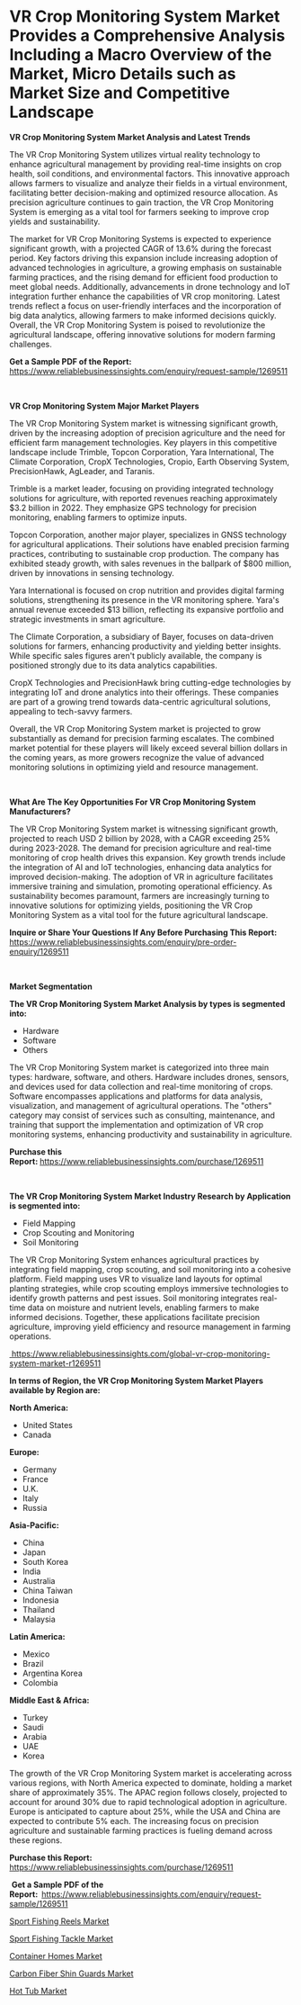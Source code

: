 <p><h1>VR Crop Monitoring System Market Provides a Comprehensive Analysis Including a Macro Overview of the Market, Micro Details such as Market Size and Competitive Landscape</h1></p><p><strong>VR Crop Monitoring System Market Analysis and Latest Trends</strong></p>
<p><p>The VR Crop Monitoring System utilizes virtual reality technology to enhance agricultural management by providing real-time insights on crop health, soil conditions, and environmental factors. This innovative approach allows farmers to visualize and analyze their fields in a virtual environment, facilitating better decision-making and optimized resource allocation. As precision agriculture continues to gain traction, the VR Crop Monitoring System is emerging as a vital tool for farmers seeking to improve crop yields and sustainability.</p><p>The market for VR Crop Monitoring Systems is expected to experience significant growth, with a projected CAGR of 13.6% during the forecast period. Key factors driving this expansion include increasing adoption of advanced technologies in agriculture, a growing emphasis on sustainable farming practices, and the rising demand for efficient food production to meet global needs. Additionally, advancements in drone technology and IoT integration further enhance the capabilities of VR crop monitoring. Latest trends reflect a focus on user-friendly interfaces and the incorporation of big data analytics, allowing farmers to make informed decisions quickly. Overall, the VR Crop Monitoring System is poised to revolutionize the agricultural landscape, offering innovative solutions for modern farming challenges.</p></p>
<p><strong>Get a Sample PDF of the Report:&nbsp;</strong> <a href="https://www.reliablebusinessinsights.com/enquiry/request-sample/1269511?utm_campaign=1873&utm_medium=2&utm_source=Github&utm_content=ia&utm_term=11122024&utm_id=vr-crop-monitoring-system">https://www.reliablebusinessinsights.com/enquiry/request-sample/1269511</a></p>
<p>&nbsp;</p>
<p><strong>VR Crop Monitoring System Major Market Players</strong></p>
<p><p>The VR Crop Monitoring System market is witnessing significant growth, driven by the increasing adoption of precision agriculture and the need for efficient farm management technologies. Key players in this competitive landscape include Trimble, Topcon Corporation, Yara International, The Climate Corporation, CropX Technologies, Cropio, Earth Observing System, PrecisionHawk, AgLeader, and Taranis.</p><p>Trimble is a market leader, focusing on providing integrated technology solutions for agriculture, with reported revenues reaching approximately $3.2 billion in 2022. They emphasize GPS technology for precision monitoring, enabling farmers to optimize inputs.</p><p>Topcon Corporation, another major player, specializes in GNSS technology for agricultural applications. Their solutions have enabled precision farming practices, contributing to sustainable crop production. The company has exhibited steady growth, with sales revenues in the ballpark of $800 million, driven by innovations in sensing technology.</p><p>Yara International is focused on crop nutrition and provides digital farming solutions, strengthening its presence in the VR monitoring sphere. Yara's annual revenue exceeded $13 billion, reflecting its expansive portfolio and strategic investments in smart agriculture.</p><p>The Climate Corporation, a subsidiary of Bayer, focuses on data-driven solutions for farmers, enhancing productivity and yielding better insights. While specific sales figures aren't publicly available, the company is positioned strongly due to its data analytics capabilities.</p><p>CropX Technologies and PrecisionHawk bring cutting-edge technologies by integrating IoT and drone analytics into their offerings. These companies are part of a growing trend towards data-centric agricultural solutions, appealing to tech-savvy farmers.</p><p>Overall, the VR Crop Monitoring System market is projected to grow substantially as demand for precision farming escalates. The combined market potential for these players will likely exceed several billion dollars in the coming years, as more growers recognize the value of advanced monitoring solutions in optimizing yield and resource management.</p></p>
<p>&nbsp;</p>
<p><strong>What Are The Key Opportunities For VR Crop Monitoring System Manufacturers?</strong></p>
<p><p>The VR Crop Monitoring System market is witnessing significant growth, projected to reach USD 2 billion by 2028, with a CAGR exceeding 25% during 2023-2028. The demand for precision agriculture and real-time monitoring of crop health drives this expansion. Key growth trends include the integration of AI and IoT technologies, enhancing data analytics for improved decision-making. The adoption of VR in agriculture facilitates immersive training and simulation, promoting operational efficiency. As sustainability becomes paramount, farmers are increasingly turning to innovative solutions for optimizing yields, positioning the VR Crop Monitoring System as a vital tool for the future agricultural landscape.</p></p>
<p><strong>Inquire or Share Your Questions If Any Before Purchasing This Report:</strong> <a href="https://www.reliablebusinessinsights.com/enquiry/pre-order-enquiry/1269511?utm_campaign=1873&utm_medium=2&utm_source=Github&utm_content=ia&utm_term=11122024&utm_id=vr-crop-monitoring-system">https://www.reliablebusinessinsights.com/enquiry/pre-order-enquiry/1269511</a></p>
<p>&nbsp;</p>
<p><strong>Market Segmentation</strong></p>
<p><strong>The VR Crop Monitoring System Market Analysis by types is segmented into:</strong></p>
<p><ul><li>Hardware</li><li>Software</li><li>Others</li></ul></p>
<p><p>The VR Crop Monitoring System market is categorized into three main types: hardware, software, and others. Hardware includes drones, sensors, and devices used for data collection and real-time monitoring of crops. Software encompasses applications and platforms for data analysis, visualization, and management of agricultural operations. The "others" category may consist of services such as consulting, maintenance, and training that support the implementation and optimization of VR crop monitoring systems, enhancing productivity and sustainability in agriculture.</p></p>
<p><strong>Purchase this Report:&nbsp;</strong><a href="https://www.reliablebusinessinsights.com/purchase/1269511?utm_campaign=1873&utm_medium=2&utm_source=Github&utm_content=ia&utm_term=11122024&utm_id=vr-crop-monitoring-system">https://www.reliablebusinessinsights.com/purchase/1269511</a></p>
<p>&nbsp;</p>
<p><strong>The VR Crop Monitoring System Market Industry Research by Application is segmented into:</strong></p>
<p><ul><li>Field Mapping</li><li>Crop Scouting and Monitoring</li><li>Soil Monitoring</li></ul></p>
<p><p>The VR Crop Monitoring System enhances agricultural practices by integrating field mapping, crop scouting, and soil monitoring into a cohesive platform. Field mapping uses VR to visualize land layouts for optimal planting strategies, while crop scouting employs immersive technologies to identify growth patterns and pest issues. Soil monitoring integrates real-time data on moisture and nutrient levels, enabling farmers to make informed decisions. Together, these applications facilitate precision agriculture, improving yield efficiency and resource management in farming operations.</p></p>
<p><a href="https://www.reliablebusinessinsights.com/global-vr-crop-monitoring-system-market-r1269511?utm_campaign=1873&utm_medium=2&utm_source=Github&utm_content=ia&utm_term=11122024&utm_id=vr-crop-monitoring-system">&nbsp;https://www.reliablebusinessinsights.com/global-vr-crop-monitoring-system-market-r1269511</a></p>
<p><strong>In terms of Region, the VR Crop Monitoring System Market Players available by Region are:</strong></p>
<p>
    <p> <strong> North America: </strong>
        <ul>
            <li>United States</li>
            <li>Canada</li>
        </ul>
        </p> 
    <p> <strong> Europe: </strong>
        <ul>
            <li>Germany</li>
            <li>France</li>
            <li>U.K.</li>
            <li>Italy</li>
            <li>Russia</li>
        </ul>
        </p> 
    <p> <strong> Asia-Pacific: </strong>
        <ul>
            <li>China</li>
            <li>Japan</li>
            <li>South Korea</li>
            <li>India</li>
            <li>Australia</li>
            <li>China Taiwan</li>
            <li>Indonesia</li>
            <li>Thailand</li>
            <li>Malaysia</li>
        </ul>
        </p> 
    <p> <strong> Latin America: </strong>
        <ul>
            <li>Mexico</li>
            <li>Brazil</li>
            <li>Argentina Korea</li>
            <li>Colombia</li>
        </ul>
        </p> 
    <p> <strong> Middle East & Africa: </strong>
        <ul>
            <li>Turkey</li>
            <li>Saudi</li>
            <li>Arabia</li>
            <li>UAE</li>
            <li>Korea</li>
        </ul>
    </p>
    </p>
<p><p>The growth of the VR Crop Monitoring System market is accelerating across various regions, with North America expected to dominate, holding a market share of approximately 35%. The APAC region follows closely, projected to account for around 30% due to rapid technological adoption in agriculture. Europe is anticipated to capture about 25%, while the USA and China are expected to contribute 5% each. The increasing focus on precision agriculture and sustainable farming practices is fueling demand across these regions.</p></p>
<p><strong>Purchase this Report: </strong><a href="https://www.reliablebusinessinsights.com/purchase/1269511?utm_campaign=1873&utm_medium=2&utm_source=Github&utm_content=ia&utm_term=11122024&utm_id=vr-crop-monitoring-system">https://www.reliablebusinessinsights.com/purchase/1269511</a></p>
<p>&nbsp;<strong>Get a Sample PDF of the Report:&nbsp;&nbsp;</strong><a href="https://www.reliablebusinessinsights.com/enquiry/request-sample/1269511?utm_campaign=1873&utm_medium=2&utm_source=Github&utm_content=ia&utm_term=11122024&utm_id=vr-crop-monitoring-system">https://www.reliablebusinessinsights.com/enquiry/request-sample/1269511</a></p>
<p><strong></strong></p>
<p><p><a href="https://www.linkedin.com/pulse/sport-fishing-reels-market-report-industry-value-revenue-ivqce?utm_campaign=1873&utm_medium=2&utm_source=Github&utm_content=ia&utm_term=11122024&utm_id=vr-crop-monitoring-system">Sport Fishing Reels Market</a></p><p><a href="https://www.linkedin.com/pulse/growth-forecast-sport-fishing-tackle-market-57-cagr-8kkde?utm_campaign=1873&utm_medium=2&utm_source=Github&utm_content=ia&utm_term=11122024&utm_id=vr-crop-monitoring-system">Sport Fishing Tackle Market</a></p><p><a href="https://www.linkedin.com/pulse/container-homes-market-growth-analysis-regions-manufacturers-jvaoe?utm_campaign=1873&utm_medium=2&utm_source=Github&utm_content=ia&utm_term=11122024&utm_id=vr-crop-monitoring-system">Container Homes Market</a></p><p><a href="https://www.linkedin.com/pulse/carbon-fiber-shin-guards-market-progressan-anticipated-compound-kttue?utm_campaign=1873&utm_medium=2&utm_source=Github&utm_content=ia&utm_term=11122024&utm_id=vr-crop-monitoring-system">Carbon Fiber Shin Guards Market</a></p><p><a href="https://www.linkedin.com/pulse/trends-global-hot-tub-market-forecast-analysis-2024--tfsle?utm_campaign=1873&utm_medium=2&utm_source=Github&utm_content=ia&utm_term=11122024&utm_id=vr-crop-monitoring-system">Hot Tub Market</a></p></p>